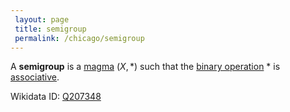```yaml
---
 layout: page
 title: semigroup
 permalink: /chicago/semigroup
---
```

A **semigroup** is a [magma](https://mathgloss.github.io/MathGloss/magma) $(X,*)$ such that the [binary operation](https://mathgloss.github.io/MathGloss/binary_operation) $*$ is [associative](https://mathgloss.github.io/MathGloss/associative).

Wikidata ID: [Q207348](https://www.wikidata.org/wiki/Q207348)